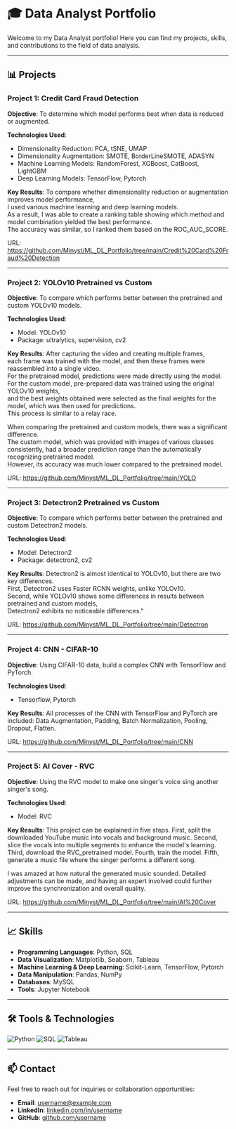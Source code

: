 # 🎓 Data Analyst Portfolio

Welcome to my Data Analyst portfolio! Here you can find my projects, skills, and contributions to the field of data analysis.

---

## 📊 Projects

### Project 1: Credit Card Fraud Detection
**Objective**: To determine which model performs best when data is reduced or augmented.

**Technologies Used**:
- Dimensionality Reduction: PCA, tSNE, UMAP
- Dimensionality Augmentation: SMOTE, BorderLineSMOTE, ADASYN
- Machine Learning Models: RandomForest, XGBoost, CatBoost, LightGBM
- Deep Learning Models: TensorFlow, Pytorch 

**Key Results**:
To compare whether dimensionality reduction or augmentation improves model performance, <br/>
I used various machine learning and deep learning models. <br/>
As a result, I was able to create a ranking table showing which method and model combination yielded the best performance. <br/>
The accuracy was similar, so I ranked them based on the ROC_AUC_SCORE.

URL: https://github.com/Minyst/ML_DL_Portfolio/tree/main/Credit%20Card%20Fraud%20Detection

---

### Project 2: YOLOv10 Pretrained vs Custom
**Objective**: To compare which performs better between the pretrained and custom YOLOv10 models.

**Technologies Used**:
- Model: YOLOv10
- Package: ultralytics, supervision, cv2

**Key Results**:
After capturing the video and creating multiple frames, <br/>
each frame was trained with the model, and then these frames were reassembled into a single video. <br/>
For the pretrained model, predictions were made directly using the model. <br/>
For the custom model, pre-prepared data was trained using the original YOLOv10 weights, <br/>
and the best weights obtained were selected as the final weights for the model, which was then used for predictions. <br/>
This process is similar to a relay race.

When comparing the pretrained and custom models, there was a significant difference. <br/>
The custom model, which was provided with images of various classes consistently, had a broader prediction range than the automatically recognizing pretrained model. <br/>
However, its accuracy was much lower compared to the pretrained model.

URL: https://github.com/Minyst/ML_DL_Portfolio/tree/main/YOLO

---

### Project 3: Detectron2 Pretrained vs Custom
**Objective**: To compare which performs better between the pretrained and custom Detectron2 models.

**Technologies Used**:
- Model: Detectron2
- Package: detectron2, cv2

**Key Results**:
Detectron2 is almost identical to YOLOv10, but there are two key differences. <br/>
First, Detectron2 uses Faster RCNN weights, unlike YOLOv10. <br/>
Second, while YOLOv10 shows some differences in results between pretrained and custom models, <br/>
Detectron2 exhibits no noticeable differences."

URL: https://github.com/Minyst/ML_DL_Portfolio/tree/main/Detectron

---

### Project 4: CNN - CIFAR-10
**Objective**: Using CIFAR-10 data, build a complex CNN with TensorFlow and PyTorch.

**Technologies Used**:
- Tensorflow, Pytorch

**Key Results**:
All processes of the CNN with TensorFlow and PyTorch are included: Data Augmentation, Padding, Batch Normalization, Pooling, Dropout, Flatten.

URL: https://github.com/Minyst/ML_DL_Portfolio/tree/main/CNN

---

### Project 5: AI Cover - RVC
**Objective**: Using the RVC model to make one singer's voice sing another singer's song.

**Technologies Used**:
- Model: RVC

**Key Results**:
This project can be explained in five steps. 
First, split the downloaded YouTube music into vocals and background music. 
Second, slice the vocals into multiple segments to enhance the model's learning. 
Third, download the RVC_pretrained model. 
Fourth, train the model. 
Fifth, generate a music file where the singer performs a different song.

I was amazed at how natural the generated music sounded. 
Detailed adjustments can be made, and having an expert involved could further improve the synchronization and overall quality.

URL: https://github.com/Minyst/ML_DL_Portfolio/tree/main/AI%20Cover

---

## 📈 Skills

- **Programming Languages**: Python, SQL
- **Data Visualization**: Matplotlib, Seaborn, Tableau
- **Machine Learning & Deep Learning**: Scikit-Learn, TensorFlow, Pytorch
- **Data Manipulation**: Pandas, NumPy
- **Databases**: MySQL
- **Tools**: Jupyter Notebook

---

## 🛠️ Tools & Technologies

![Python](https://img.shields.io/badge/Python-3776AB?style=for-the-badge&logo=python&logoColor=white)
![SQL](https://img.shields.io/badge/SQL-4479A1?style=for-the-badge&logo=postgresql&logoColor=white)
![Tableau](https://img.shields.io/badge/Tableau-E97627?style=for-the-badge&logo=tableau&logoColor=white)

---

## 📫 Contact

Feel free to reach out for inquiries or collaboration opportunities:

- **Email**: [username@example.com](mailto:username@example.com)
- **LinkedIn**: [linkedin.com/in/username](https://www.linkedin.com/in/username)
- **GitHub**: [github.com/username](https://github.com/username)
